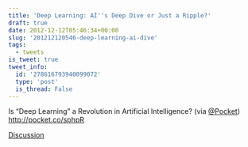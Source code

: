 ```yaml
---
title: 'Deep Learning: AI''s Deep Dive or Just a Ripple?'
draft: true
date: 2012-12-12T05:46:34+00:00
slug: '201212120546-deep-learning-ai-dive'
tags:
  - tweets
is_tweet: true
tweet_info:
  id: '278616793940099072'
  type: 'post'
  is_thread: False
---
```




Is “Deep Learning” a Revolution in Artificial Intelligence? (via [@Pocket](https://x.com/Pocket)) <http://pocket.co/sphpR>

[Discussion](https://x.com/sytelus/status/278616793940099072)
